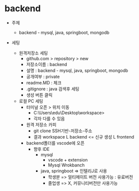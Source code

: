 # backend
- 주제
    - backend - mysql, java, springboot, mongodb

- 세팅
    - 원격저장소 세팅
        - github.com > repository > new
        - 저장소이름 : backend
        - 설명 : backend - mysql, java, springboot, mongodb
        - 공개여부 : private
        - readme.MD : 체크
        - .gitignore : java 검색후 세팅
        - 생성 버튼 클릭
    - 로컬 PC 세팅
        - 터미널 오픈 > 위치 이동
            - C:\Users\edu\Desktop\workspace>
            - 각자 다를 수 있음
        - 원격 저장소 카피
            - git clone SSH기반-저장소-주소
            - 결과
                workspace
                L backend <= 신규 생성
                L frontend
        - backend폴더를 vscode에 오픈 
            - 향후 IDE
                - mysql
                    - vscode + extension
                    - Mysql Wrokbanch
                - java, springboot => 인텔리J로 사용
                    - 학생분 => 얼티메이트 버전 사용가능 : 유료버전
                    - 졸업생 => X, 커뮤니티버전만 사용가능